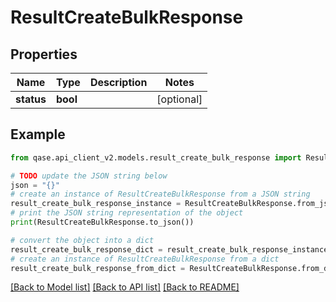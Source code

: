 # ResultCreateBulkResponse


## Properties

Name | Type | Description | Notes
------------ | ------------- | ------------- | -------------
**status** | **bool** |  | [optional] 

## Example

```python
from qase.api_client_v2.models.result_create_bulk_response import ResultCreateBulkResponse

# TODO update the JSON string below
json = "{}"
# create an instance of ResultCreateBulkResponse from a JSON string
result_create_bulk_response_instance = ResultCreateBulkResponse.from_json(json)
# print the JSON string representation of the object
print(ResultCreateBulkResponse.to_json())

# convert the object into a dict
result_create_bulk_response_dict = result_create_bulk_response_instance.to_dict()
# create an instance of ResultCreateBulkResponse from a dict
result_create_bulk_response_from_dict = ResultCreateBulkResponse.from_dict(result_create_bulk_response_dict)
```
[[Back to Model list]](../README.md#documentation-for-models) [[Back to API list]](../README.md#documentation-for-api-endpoints) [[Back to README]](../README.md)


